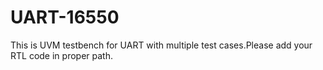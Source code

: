 # UART-16550
This is UVM testbench for UART with multiple test cases.Please add your RTL code in proper path.
